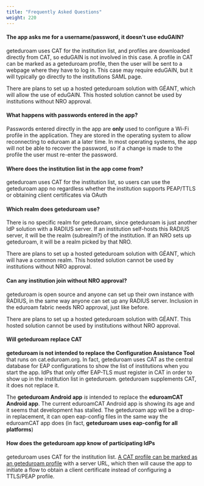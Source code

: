 ```yaml
---
title: "Frequently Asked Questions"
weight: 220
---
```


#### The app asks me for a username/password, it doesn't use eduGAIN?

geteduroam uses CAT for the institution list, and profiles are downloaded directly from CAT, so eduGAIN is not involved in this case.  A profile in CAT can be marked as a geteduroam profile, then the user will be sent to a webpage where they have to log in.  This case may require eduGAIN, but it will typically go directly to the institutions SAML page.

There are plans to set up a hosted geteduroam solution with GÉANT, which will allow the use of eduGAIN.  This hosted solution cannot be used by institutions without NRO approval.


#### What happens with passwords entered in the app?

Passwords entered directly in the app are **only** used to configure a Wi-Fi profile in the application.  They are stored in the operating system to allow reconnecting to eduroam at a later time.  In most operating systems, the app will not be able to recover the password, so if a change is made to the profile the user must re-enter the password.


#### Where does the institution list in the app come from?

geteduroam uses CAT for the institution list, so users can use the geteduroam app no regardless whether the institution supports PEAP/TTLS or obtaining client certificates via OAuth


#### Which realm does geteduroam use?

There is no specific realm for geteduroam, since geteduroam is just another IdP solution with a RADIUS server.  If an institution self-hosts this RADIUS server, it will be the realm (subrealm?) of the institution.  If an NRO sets up geteduroam, it will be a realm picked by that NRO.

There are plans to set up a hosted geteduroam solution with GÉANT, which will have a common realm.  This hosted solution cannot be used by institutions without NRO approval.


#### Can any institution join without NRO approval?

geteduroam is open source and anyone can set up their own instance with RADIUS, in the same way anyone can set up any RADIUS server.  Inclusion in the eduroam fabric needs NRO approval, just like before.

There are plans to set up a hosted geteduroam solution with GÉANT.  This hosted solution cannot be used by institutions without NRO approval.


#### Will geteduroam replace CAT

**geteduroam is not intended to replace the Configuration Assistance Tool** that runs on cat.eduroam.org.  In fact, geteduroam uses CAT as the central database for EAP configurations to show the list of institutions when you start the app.  IdPs that only offer EAP-TLS must register in CAT in order to show up in the institution list in geteduroam.  geteduroam supplements CAT, it does not replace it.

The **geteduroam Android app** *is* intended to replace the **eduroamCAT Android app**.  The current eduroamCAT Android app is showing its age and it seems that development has stalled.  The geteduroam app will be a drop-in replacement, it can open eap-config files in the same way the eduroamCAT app does (in fact, **geteduroam uses eap-config for all platforms**)


#### How does the geteduroam app know of participating IdPs

geteduroam uses CAT for the institution list.  [A CAT profile can be marked as an geteduroam profile](/idp/cat) with a server URL, which then will cause the app to initiate a flow to obtain a client certificate instead of configuring a TTLS/PEAP profile.
